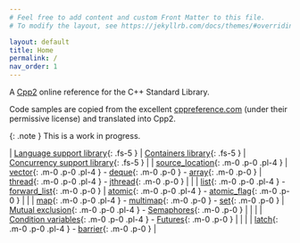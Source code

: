 ```yaml
---
# Feel free to add content and custom Front Matter to this file.
# To modify the layout, see https://jekyllrb.com/docs/themes/#overriding-theme-defaults

layout: default
title: Home
permalink: /
nav_order: 1
---
```

A [Cpp2](https://github.com/hsutter/cppfront/) online reference for the C++ Standard Library.

Code samples are copied from the excellent [cppreference.com](https://cppreference.com) (under their permissive license) and translated into Cpp2.

{: .note }
This is a work in progress.

<style>
table {
    border-collapse: collapse;
}
table, th, td {
   border: none;
   padding: 0px;
   padding-left: 8px;
   padding-right: 8px;
   border-spacing: none;
}
</style>
| [Language support library](/utility/index.md#language-support){: .fs-5 } | [Containers library](/container/index.md){: .fs-5 } | [Concurrency support library](/thread/index.md){: .fs-5 } |
| [source_location](/utility/source_location.md){: .m-0 .p-0 .pl-4 } | [vector](/container/vector.md){: .m-0 .p-0 .pl-4 } - [deque](/container/deque.md){: .m-0 .p-0 } - [array](/container/array.md){: .m-0 .p-0 } | [thread](/thread/thread.md){: .m-0 .p-0 .pl-4 } - [jthread](/thread/jthread.md){: .m-0 .p-0 } |
|  | [list](/container/list.md){: .m-0 .p-0 .pl-4 } - [forward_list](/container/forward_list.md){: .m-0 .p-0 } | [atomic](/atomic/atomic.md){: .m-0 .p-0 .pl-4 } - [atomic_flag](/atomic/atomic_flag.md){: .m-0 .p-0 } |
|  | [map](/container/map.md){: .m-0 .p-0 .pl-4 } - [multimap](/container/multimap.md){: .m-0 .p-0 } - [set](/container/set.md){: .m-0 .p-0 } | [Mutual exclusion](/thread/index.md#mutex){: .m-0 .p-0 .pl-4 } - [Semaphores](/thread/index.md#semaphores){: .m-0 .p-0 } |
|  |  | [Condition variables](/thread/index.md#condition-variables){: .m-0 .p-0 .pl-4 } - [Futures](/thread/index.md#futures){: .m-0 .p-0 } |
|  |  | [latch](/thread/latch.md){: .m-0 .p-0 .pl-4 } - [barrier](/thread/barrier.md){: .m-0 .p-0 } |

